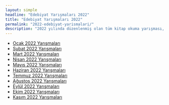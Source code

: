 ```yaml
---
layout: simple
headline: "Edebiyat Yarışmaları 2022"
title: "Edebiyat Yarışmaları 2022"
permalink: "2022-edebiyat-yarismalari/"
description: "2022 yılında düzenlenmiş olan tüm kitap okuma yarışması, şiir yarışması, senaryo yarışması ve diğer edebiyat yarışmalarını bu sayfadan ay-ay görüntüleyebilirsiniz."
---
```


<ul class='nav flex-column'>
   <li class='nav-item'><a class='nav-link' href='/ocak-2022-yarismalar/'>Ocak 2022 Yarışmaları</a></li>
   <li class='nav-item'><a class='nav-link' href='/subat-2022-yarismalar/'>Şubat 2022 Yarışmaları</a></li>
   <li class='nav-item'><a class='nav-link' href='/mart-2022-yarismalar/'>Mart 2022 Yarışmaları</a></li>
   <li class='nav-item'><a class='nav-link' href='/nisan-2022-yarismalar/'>Nisan 2022 Yarışmaları</a></li>
   <li class='nav-item'><a class='nav-link' href='/mayis-2022-yarismalar/'>Mayıs 2022 Yarışmaları</a></li>
   <li class='nav-item'><a class='nav-link' href='/haziran-2022-yarismalar/'>Haziran 2022 Yarışmaları</a></li>
   <li class='nav-item'><a class='nav-link' href='/temmuz-2022-yarismalar/'>Temmuz 2022 Yarışmaları</a></li>
   <li class='nav-item'><a class='nav-link' href='/agustos-2022-yarismalar/'>Ağustos 2022 Yarışmaları</a></li>
   <li class='nav-item'><a class='nav-link' href='/eylul-2022-yarismalar/'>Eylül 2022 Yarışmaları</a></li>
   <li class='nav-item'><a class='nav-link' href='/ekim-2022-yarismalar/'>Ekim 2022 Yarışmaları</a></li>
   <li class='nav-item'><a class='nav-link' href='/kasim-2022-yarismalar/'>Kasım 2022 Yarışmaları</a></li>
</ul>